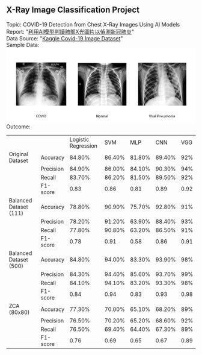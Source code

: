 ## X-Ray Image Classification Project
Topic: COVID-19 Detection from Chest X-Ray Images Using AI Models  
Report: "[利用AI模型判讀肺部X光圖片以偵測新冠肺炎](https://github.com/Tim-HanSheng-Huang/XRayImageClassificationProject/blob/main/XRayImageClassification_Report.pdf)"  
Data Source: "[Kaggle Covid-19 Image Dataset](https://www.kaggle.com/pranavraikokte/covid19-image-dataset)"  
Sample Data:  
![image](https://github.com/Tim-HanSheng-Huang/XRayImageClassificationProject/blob/main/XRay_Sample.png)  
Outcome: 
<table>
   <tr>
      <td></td>
      <td></td>
      <td>Logistic Regression</td>
      <td>SVM</td>
      <td>MLP</td>
      <td>CNN</td>
      <td>VGG</td>
   </tr>
   <tr>
      <td>Original Dataset</td>
      <td>Accuracy</td>
      <td>84.80%</td>
      <td>86.40%</td>
      <td>81.80%</td>
      <td>89.40%</td>
      <td>92%</td>
   </tr>
   <tr>
      <td></td>
      <td>Precision</td>
      <td>84.90%</td>
      <td>86.00%</td>
      <td>84.10%</td>
      <td>90.30%</td>
      <td>94%</td>
   </tr>
   <tr>
      <td></td>
      <td>Recall</td>
      <td>83.70%</td>
      <td>86.20%</td>
      <td>81.50%</td>
      <td>89.50%</td>
      <td>92%</td>
   </tr>
   <tr>
      <td></td>
      <td>F1-score</td>
      <td>0.83</td>
      <td>0.86</td>
      <td>0.81</td>
      <td>0.89</td>
      <td>0.92</td>
   </tr>
   <tr>
      <td>Balanced Dataset (111)</td>
      <td>Accuracy</td>
      <td>78.80%</td>
      <td>90.90%</td>
      <td>75.70%</td>
      <td>92.80%</td>
      <td>91%</td>
   </tr>
   <tr>
      <td></td>
      <td>Precision</td>
      <td>78.20%</td>
      <td>91.20%</td>
      <td>63.90%</td>
      <td>88.40%</td>
      <td>93%</td>
   </tr>
   <tr>
      <td></td>
      <td>Recall</td>
      <td>77.80%</td>
      <td>90.80%</td>
      <td>63.20%</td>
      <td>86.50%</td>
      <td>91%</td>
   </tr>
   <tr>
      <td></td>
      <td>F1-score</td>
      <td>0.78</td>
      <td>0.91</td>
      <td>0.58</td>
      <td>0.86</td>
      <td>0.91</td>
   </tr>
   <tr>
      <td>Balanced Dataset (500)</td>
      <td>Accuracy</td>
      <td>84.80%</td>
      <td>94.00%</td>
      <td>83.30%</td>
      <td>93.90%</td>
      <td>98%</td>
   </tr>
   <tr>
      <td></td>
      <td>Precision</td>
      <td>84.30%</td>
      <td>94.40%</td>
      <td>85.60%</td>
      <td>93.70%</td>
      <td>99%</td>
   </tr>
   <tr>
      <td></td>
      <td>Recall</td>
      <td>84.10%</td>
      <td>94.10%</td>
      <td>83.20%</td>
      <td>93.30%</td>
      <td>98%</td>
   </tr>
   <tr>
      <td></td>
      <td>F1-score</td>
      <td>0.84</td>
      <td>0.94</td>
      <td>0.83</td>
      <td>0.93</td>
      <td>0.98</td>
   </tr>
   <tr>
      <td>ZCA (80x80)</td>
      <td>Accuracy</td>
      <td>77.30%</td>
      <td>70.00%</td>
      <td>65.10%</td>
      <td>68.20%</td>
      <td>89%</td>
   </tr>
   <tr>
      <td></td>
      <td>Precision</td>
      <td>76.50%</td>
      <td>70.20%</td>
      <td>65.20%</td>
      <td>68.60%</td>
      <td>92%</td>
   </tr>
   <tr>
      <td></td>
      <td>Recall</td>
      <td>76.50%</td>
      <td>69.40%</td>
      <td>64.40%</td>
      <td>67.30%</td>
      <td>89%</td>
   </tr>
   <tr>
      <td></td>
      <td>F1-score</td>
      <td>0.76</td>
      <td>0.69</td>
      <td>0.65</td>
      <td>0.67</td>
      <td>0.89</td>
   </tr>
</table>
